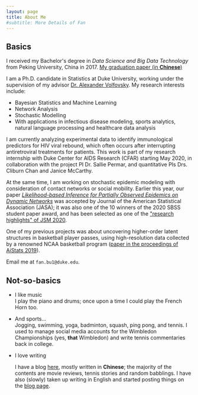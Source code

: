 ```yaml
---
layout: page
title: About Me
#subtitle: More Details of Fan
---
```


<!--p align="center"--> 
<!--img src="https://fanbuduke17.github.io/FanBu_GraduationCeremony_2.jpg" alt="my graduation pic" width="307" height="365"-->
<!--/p-->

## Basics

I received my Bachelor's degree in _Data Science and Big Data Technology_ from Peking University, China in 2017. [My graduation paper (in **Chinese**)](https://fanbuduke17.github.io/Graduation_Paper.pdf)

I am a Ph.D. candidate in Statistics at Duke University, working under the supervision of my advisor [Dr. Alexander Volfovsky](https://volfovsky.github.io/). My research interests include:

- Bayesian Statistics and Machine Learning
- Network Analysis
- Stochastic Modelling
- With applications in infectious disease modeling, sports analytics, natural language processing and healthcare data analysis

I am currently analyzing experimental data to identify immunological predictors for HIV viral rebound, which often occurs after interrupting antiretroviral treatments for patients. This work is part of my research internship with Duke Center for AIDS Research (CFAR) starting May 2020, in collaboration with the project PI Dr. Sallie Permar, and quantitative PIs Drs. Cliburn Chan and Janice McCarthy. 

At the same time, I am working on stochastic epidemic modeling with consideration of contact networks or social mobility. Earlier this year, our paper [_Likelihood-based Inference for Partially Observed Epidemics on Dynamic Networks_](https://www.tandfonline.com/doi/full/10.1080/01621459.2020.1790376) was accepted by Journal of the American Statistical Association (JASA); it was also one of the 10 winners of the 2020 SBSS student paper award, and has been selected as one of the ["research highlights" of JSM 2020](https://www.amstat.org/ASA/News/Newsworthy-Research-Highlights-from-JSM-2020.aspx).

<!--
I have just finished a project on likelihood-based inference of epidemic processes on adaptive social networks, with [Allison Aiello](https://sph.unc.edu/adv_profile/allison-e-aiello-phd/), Alexander Volfovsky and [Jason Xu](https://jasonxu90.github.io/). We developed a continuous-time Markov process model and a Bayesian data augmentation inference framework to study the interplay between contagion spread and social network evolution. The model is applied to recent epidemiological data with time-resolved social contact observations ([Aiello et al., 2016](https://www.sciencedirect.com/science/article/pii/S1755436516000025)).
-->

One of my previous projects was about uncovering higher-order latent structures in basketball player passes, using high-resolution data collected by a renowned NCAA basketball program ([paper in the proceedings of AiStats 2019](http://proceedings.mlr.press/v89/bu19a/bu19a.pdf)). 

Email me at ``fan.bu1@duke.edu``.

<!-- 
## Publications and Preprints
* _Likelihood-based Inference for Partially Observed Epidemics on Dynamic Networks_. Joint work with Alexander Volfovsky and Jason Xu. (Manuscript under review; [arXiv preprint](https://arxiv.org/abs/1910.04221))
* _SMOGS: Social Network Metrics of Game Success_. Joint work with Sonia Xu, Katherine Heller, and Alexander Volfovsky. ([In the proceedings of AiStats 2019.](http://proceedings.mlr.press/v89/bu19a/bu19a.pdf))
* _Identifying Root Sources in Textual Conversation Threads_. Joint work with Wei Zhang, Derek Owen-Oas, Katherine Heller, and Xiaojin Zhu. ([arXiv preprint](https://arxiv.org/abs/1809.03648))
## Invited Talks, Presentations, and Tutorials
* September 2019, invited talk at the 2019 New Englangd Symposium on Statistics in Sports (NESSIS).
* April 2019, poster presentation at the 22nd International Conference on Artificial Intelligence and Statistics (AiStats 2019).
* March 2019, spotlight talk at the Duke Machine Learning Day.
* August 2018, instructor of Duke Statistical Science Bootcamp 2018. 
* June 2018, poster presentation at the 2018 ISBA World Meeting.
* December 2017, poster presentation at Women in Machine Learning Workshop (WiML) 2017.
-->

## Not-so-basics
  
* I like music  
  I play the piano and drums; once upon a time I could play the French Horn too. 
  
* And sports...    
  Jogging, swimming, yoga, badminton, squash, ping pong, and tennis. I used to manage social media accounts for the Wimbledon Championships (yes, **that** Wimbledon) and write tennis commentaries back in college.  
  
* I love writing

  I have a blog [here](https://fanbublog.wordpress.com/), mostly written in **Chinese**; the majority of the contents are movie reviews, tennis stories and random babblings. I have also (slowly) taken up writing in English and started posting things on the [blog page](https://fanbuduke17.github.io/blog).



